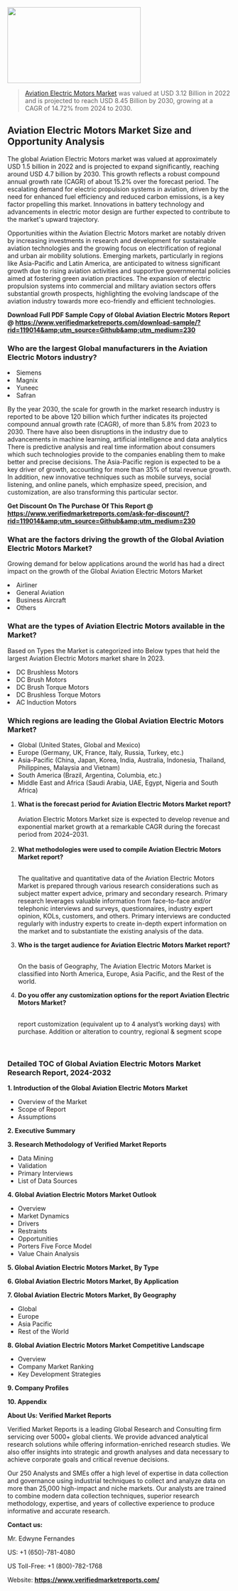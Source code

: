 <img src="https://ffe5etoiles.com/wp-content/uploads/2024/12/MST1-300x171.png" alt="" width="300" height="171" class="alignnone size-medium wp-image-20088" /><blockquote><p><p><a href="https://www.verifiedmarketreports.com/download-sample/?rid=119014&utm_source=Github&utm_medium=230" target="_blank">Aviation Electric Motors Market</a> was valued at USD 3.12 Billion in 2022 and is projected to reach USD 8.45 Billion by 2030, growing at a CAGR of 14.72% from 2024 to 2030.</p></blockquote><p><h2>Aviation Electric Motors Market Size and Opportunity Analysis</h2><p>The global Aviation Electric Motors market was valued at approximately USD 1.5 billion in 2022 and is projected to expand significantly, reaching around USD 4.7 billion by 2030. This growth reflects a robust compound annual growth rate (CAGR) of about 15.2% over the forecast period. The escalating demand for electric propulsion systems in aviation, driven by the need for enhanced fuel efficiency and reduced carbon emissions, is a key factor propelling this market. Innovations in battery technology and advancements in electric motor design are further expected to contribute to the market's upward trajectory.</p><p>Opportunities within the Aviation Electric Motors market are notably driven by increasing investments in research and development for sustainable aviation technologies and the growing focus on electrification of regional and urban air mobility solutions. Emerging markets, particularly in regions like Asia-Pacific and Latin America, are anticipated to witness significant growth due to rising aviation activities and supportive governmental policies aimed at fostering green aviation practices. The expansion of electric propulsion systems into commercial and military aviation sectors offers substantial growth prospects, highlighting the evolving landscape of the aviation industry towards more eco-friendly and efficient technologies.</p></p><p class=""><strong>Download Full PDF Sample Copy of Global Aviation Electric Motors Report @ <a href="https://www.verifiedmarketreports.com/download-sample/?rid=119014&amp;utm_source=Github&amp;utm_medium=230" target="_blank">https://www.verifiedmarketreports.com/download-sample/?rid=119014&amp;utm_source=Github&amp;utm_medium=230</a></strong></p><h3 id="" class="">Who are the largest Global manufacturers in the Aviation Electric Motors industry?</h3><p><li>Siemens</li><li> Magnix</li><li> Yuneec</li><li> Safran</li></p><div class=""><div class="" dir="" data-message-author-role="" data-message-id="" data-message-model-slug=""><div class=""><div class=""><div class=""><div class="" dir="" data-message-author-role="" data-message-id="" data-message-model-slug=""><div class=""><div class=""><p>By the year 2030, the scale for growth in the market research industry is reported to be above 120 billion which further indicates its projected compound annual growth rate (CAGR), of more than 5.8% from 2023 to 2030. There have also been disruptions in the industry due to advancements in machine learning, artificial intelligence and data analytics There is predictive analysis and real time information about consumers which such technologies provide to the companies enabling them to make better and precise decisions. The Asia-Pacific region is expected to be a key driver of growth, accounting for more than 35% of total revenue growth. In addition, new innovative techniques such as mobile surveys, social listening, and online panels, which emphasize speed, precision, and customization, are also transforming this particular sector.</p><p><strong>Get Discount On The Purchase Of This Report @&nbsp; <a href="https://www.verifiedmarketreports.com/ask-for-discount/?rid=119014&amp;utm_source=Github&amp;utm_medium=230" target="_blank">https://www.verifiedmarketreports.com/ask-for-discount/?rid=119014&amp;utm_source=Github&amp;utm_medium=230</a></strong></p></div></div></div></div></div></div></div></div><h3 id="" class="">What are the factors driving the growth of the Global Aviation Electric Motors Market?</h3><p id="" class="">Growing demand for below applications around the world has had a direct impact on the growth of the Global Aviation Electric Motors Market</p><p id="" class=""><li>Airliner</li><li> General Aviation</li><li> Business Aircraft</li><li> Others</li></p><h3 id="" class="">What are the types of Aviation Electric Motors available in the Market?</h3><p id="" class="">Based on Types the Market is categorized into Below types that held the largest Aviation Electric Motors market share In 2023.</p><p id="" class=""><li>DC Brushless Motors</li><li> DC Brush Motors</li><li> DC Brush Torque Motors</li><li> DC Brushless Torque Motors</li><li> AC Induction Motors</li></p><h3 id="" class="">Which regions are leading the Global Aviation Electric Motors Market?</h3><ul><li>Global (United States, Global and Mexico)</li><li>Europe (Germany, UK, France, Italy, Russia, Turkey, etc.)</li><li>Asia-Pacific (China, Japan, Korea, India, Australia, Indonesia, Thailand, Philippines, Malaysia and Vietnam)</li><li>South America (Brazil, Argentina, Columbia, etc.)</li><li>Middle East and Africa (Saudi Arabia, UAE, Egypt, Nigeria and South Africa)</li></ul><p><ol><li><strong>What is the forecast period for Aviation Electric Motors Market report?<br /></strong><br /><span data-sheets-root="1" data-sheets-value="{&quot;1&quot;:2,&quot;2&quot;:&quot;XXXX size is expected to develop revenue and exponential market growth at a remarkable CAGR during the forecast period from 2024&ndash;2030.&quot;}" data-sheets-userformat="{&quot;2&quot;:12674,&quot;4&quot;:{&quot;1&quot;:2,&quot;2&quot;:16776960},&quot;10&quot;:2,&quot;11&quot;:0,&quot;15&quot;:&quot;Arial&quot;,&quot;16&quot;:12}">Aviation Electric Motors Market size is expected to develop revenue and exponential market growth at a remarkable CAGR during the forecast period from 2024&ndash;2031.</span><br /><br /></li><li><strong>What methodologies were used to compile Aviation Electric Motors Market report?<br /><br /></strong><p>The qualitative and quantitative data of the&nbsp;Aviation Electric Motors Market is prepared through various research considerations such as subject matter expert advice, primary and secondary research. Primary research leverages valuable information from face-to-face and/or telephonic interviews and surveys, questionnaires, industry expert opinion, KOLs, customers, and others. Primary interviews are conducted regularly with industry experts to create in-depth expert information on the market and to substantiate the existing analysis of the data.&nbsp;</p></li><li><strong>Who is the target audience for Aviation Electric Motors Market report?<br /><br /></strong><p>On the basis of Geography, The&nbsp;Aviation Electric Motors Market is classified into North America, Europe, Asia Pacific, and the Rest of the world.</p></li><li><strong>Do you offer any customization options for the report Aviation Electric Motors Market?<br /><br /></strong><p>report customization (equivalent up to 4 analyst&rsquo;s working days) with purchase. Addition or alteration to country, regional &amp; segment scope</p><p>&nbsp;</p></li></ol></p><h3 id="" class="">Detailed TOC of Global Aviation Electric Motors Market Research Report, 2024-2032</h3><p id="" class=""><strong>1. Introduction of the Global Aviation Electric Motors Market</strong></p><ul><li>Overview of the Market</li><li>Scope of Report</li><li>Assumptions</li></ul><p id="" class=""><strong>2. Executive Summary</strong></p><p id="" class=""><strong>3. Research Methodology of&nbsp;Verified Market Reports</strong></p><ul><li>Data Mining</li><li>Validation</li><li>Primary Interviews</li><li>List of Data Sources</li></ul><p id="" class=""><strong>4. Global Aviation Electric Motors Market Outlook</strong></p><ul><li>Overview</li><li>Market Dynamics</li><li>Drivers</li><li>Restraints</li><li>Opportunities</li><li>Porters Five Force Model</li><li>Value Chain Analysis</li></ul><p id="" class=""><strong>5. Global Aviation Electric Motors Market, By&nbsp;Type</strong></p><p id="" class=""><strong>6. Global Aviation Electric Motors Market, By Application</strong></p><p id="" class=""><strong>7. Global Aviation Electric Motors Market, By Geography</strong></p><ul><li>Global</li><li>Europe</li><li>Asia Pacific</li><li>Rest of the World</li></ul><p id="" class=""><strong>8. Global Aviation Electric Motors Market Competitive Landscape</strong></p><ul><li>Overview</li><li>Company Market Ranking</li><li>Key Development Strategies</li></ul><p id="" class=""><strong>9. Company Profiles</strong></p><p id="" class=""><strong>10. Appendix</strong></p><p id="" class=""><strong>About Us: Verified Market Reports</strong></p><p id="" class="">Verified Market Reports is a leading Global Research and Consulting firm servicing over 5000+ global clients. We provide advanced analytical research solutions while offering information-enriched research studies. We also offer insights into strategic and growth analyses and data necessary to achieve corporate goals and critical revenue decisions.</p><p id="" class="">Our 250 Analysts and SMEs offer a high level of expertise in data collection and governance using industrial techniques to collect and analyze data on more than 25,000 high-impact and niche markets. Our analysts are trained to combine modern data collection techniques, superior research methodology, expertise, and years of collective experience to produce informative and accurate research.</p><p id="" class=""><strong>Contact us:</strong></p><p id="" class="">Mr. Edwyne Fernandes</p><p id="" class="">US: +1 (650)-781-4080</p><p id="" class="">US Toll-Free: +1 (800)-782-1768</p><p id="" class="">Website: <a target="" data-test-app-aware-link=""><strong>https://www.verifiedmarketreports.com/</strong></a></p>
